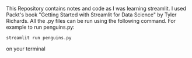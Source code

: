 This Repository contains notes and code as I was learning streamlit. I used Packt's book "Getting Started with Streamlit for Data Science" by Tyler Richards.
All the .py files can be  run using the following command. For example to run penguins.py:
```
streamlit run penguins.py
```
on your terminal